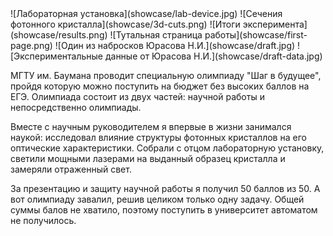 <gallery>
    ![Лабораторная установка](showcase/lab-device.jpg)
    ![Сечения фотонного кристалла](showcase/3d-cuts.png)
    ![Итоги эксперимента](showcase/results.png)
    ![Тутальная страница работы](showcase/first-page.png)
    ![Один из набросков Юрасова Н.И.](showcase/draft.jpg)
    ![Экспериментальные данные от Юрасова Н.И.](showcase/draft-data.jpg)
</gallery>

МГТУ им. Баумана проводит специальную олимпиаду "Шаг в будущее", пройдя которую можно поступить на бюджет без высоких баллов на ЕГЭ.
Олимпиада состоит из двух частей: научной работы и непосредственно олимпиады.

Вместе с научным руководителем я впервые в жизни занимался наукой: исследовал влияние структуры фотонных кристаллов на его оптические характеристики.
Собрали с отцом лабораторную установку, светили мощными лазерами на выданный образец кристалла и замеряли отраженный свет.

За презентацию и защиту научной работы я получил 50 баллов из 50.
А вот олимпиаду завалил, решив целиком только одну задачу.
Общей суммы балов не хватило, поэтому поступить в университет автоматом не получилось.